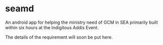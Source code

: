 seamd
=====

An android app for helping the ministry need of GCM in SEA primarily built within six hours at the Indigitous Addis Event.

The details of the requirement will soon be put here.
